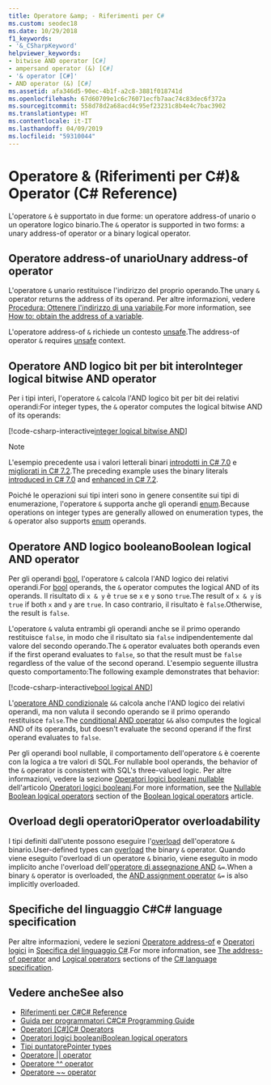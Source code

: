 ```yaml
---
title: Operatore &amp; - Riferimenti per C#
ms.custom: seodec18
ms.date: 10/29/2018
f1_keywords:
- '&_CSharpKeyword'
helpviewer_keywords:
- bitwise AND operator [C#]
- ampersand operator (&) [C#]
- '& operator [C#]'
- AND operator (&) [C#]
ms.assetid: afa346d5-90ec-4b1f-a2c8-3881f018741d
ms.openlocfilehash: 67d60709e1c6c76071ecfb7aac74c83dec6f372a
ms.sourcegitcommit: 558d78d2a68acd4c95ef23231c8b4e4c7bac3902
ms.translationtype: HT
ms.contentlocale: it-IT
ms.lasthandoff: 04/09/2019
ms.locfileid: "59310044"
---
```

# <a name="amp-operator-c-reference"></a><span data-ttu-id="71615-102">Operatore &amp; (Riferimenti per C#)</span><span class="sxs-lookup"><span data-stu-id="71615-102">&amp; Operator (C# Reference)</span></span>

<span data-ttu-id="71615-103">L'operatore `&` è supportato in due forme: un operatore address-of unario o un operatore logico binario.</span><span class="sxs-lookup"><span data-stu-id="71615-103">The `&` operator is supported in two forms: a unary address-of operator or a binary logical operator.</span></span>

## <a name="unary-address-of-operator"></a><span data-ttu-id="71615-104">Operatore address-of unario</span><span class="sxs-lookup"><span data-stu-id="71615-104">Unary address-of operator</span></span>

<span data-ttu-id="71615-105">L'operatore `&` unario restituisce l'indirizzo del proprio operando.</span><span class="sxs-lookup"><span data-stu-id="71615-105">The unary `&` operator returns the address of its operand.</span></span> <span data-ttu-id="71615-106">Per altre informazioni, vedere [Procedura: Ottenere l'indirizzo di una variabile](../../programming-guide/unsafe-code-pointers/how-to-obtain-the-address-of-a-variable.md).</span><span class="sxs-lookup"><span data-stu-id="71615-106">For more information, see [How to: obtain the address of a variable](../../programming-guide/unsafe-code-pointers/how-to-obtain-the-address-of-a-variable.md).</span></span>

<span data-ttu-id="71615-107">L'operatore address-of `&` richiede un contesto [unsafe](../keywords/unsafe.md).</span><span class="sxs-lookup"><span data-stu-id="71615-107">The address-of operator `&` requires [unsafe](../keywords/unsafe.md) context.</span></span>

## <a name="integer-logical-bitwise-and-operator"></a><span data-ttu-id="71615-108">Operatore AND logico bit per bit intero</span><span class="sxs-lookup"><span data-stu-id="71615-108">Integer logical bitwise AND operator</span></span>

<span data-ttu-id="71615-109">Per i tipi interi, l'operatore `&` calcola l'AND logico bit per bit dei relativi operandi:</span><span class="sxs-lookup"><span data-stu-id="71615-109">For integer types, the `&` operator computes the logical bitwise AND of its operands:</span></span>

[!code-csharp-interactive[integer logical bitwise AND](~/samples/snippets/csharp/language-reference/operators/AndOperatorExamples.cs#IntegerOperands)]

> [!NOTE]
> <span data-ttu-id="71615-110">L'esempio precedente usa i valori letterali binari [introdotti in C# 7.0](../../whats-new/csharp-7.md#numeric-literal-syntax-improvements) e [migliorati in C# 7.2](../../whats-new/csharp-7-2.md#leading-underscores-in-numeric-literals).</span><span class="sxs-lookup"><span data-stu-id="71615-110">The preceding example uses the binary literals [introduced in C# 7.0](../../whats-new/csharp-7.md#numeric-literal-syntax-improvements) and [enhanced in C# 7.2](../../whats-new/csharp-7-2.md#leading-underscores-in-numeric-literals).</span></span>

<span data-ttu-id="71615-111">Poiché le operazioni sui tipi interi sono in genere consentite sui tipi di enumerazione, l'operatore `&` supporta anche gli operandi [enum](../keywords/enum.md).</span><span class="sxs-lookup"><span data-stu-id="71615-111">Because operations on integer types are generally allowed on enumeration types, the `&` operator also supports [enum](../keywords/enum.md) operands.</span></span>

## <a name="boolean-logical-and-operator"></a><span data-ttu-id="71615-112">Operatore AND logico booleano</span><span class="sxs-lookup"><span data-stu-id="71615-112">Boolean logical AND operator</span></span>

<span data-ttu-id="71615-113">Per gli operandi [bool](../keywords/bool.md), l'operatore `&` calcola l'AND logico dei relativi operandi.</span><span class="sxs-lookup"><span data-stu-id="71615-113">For [bool](../keywords/bool.md) operands, the `&` operator computes the logical AND of its operands.</span></span> <span data-ttu-id="71615-114">Il risultato di `x & y` è `true` se `x` e `y` sono `true`.</span><span class="sxs-lookup"><span data-stu-id="71615-114">The result of `x & y` is `true` if both `x` and `y` are `true`.</span></span> <span data-ttu-id="71615-115">In caso contrario, il risultato è `false`.</span><span class="sxs-lookup"><span data-stu-id="71615-115">Otherwise, the result is `false`.</span></span>

<span data-ttu-id="71615-116">L'operatore `&` valuta entrambi gli operandi anche se il primo operando restituisce `false`, in modo che il risultato sia `false` indipendentemente dal valore del secondo operando.</span><span class="sxs-lookup"><span data-stu-id="71615-116">The `&` operator evaluates both operands even if the first operand evaluates to `false`, so that the result must be `false` regardless of the value of the second operand.</span></span> <span data-ttu-id="71615-117">L'esempio seguente illustra questo comportamento:</span><span class="sxs-lookup"><span data-stu-id="71615-117">The following example demonstrates that behavior:</span></span>

[!code-csharp-interactive[bool logical AND](~/samples/snippets/csharp/language-reference/operators/AndOperatorExamples.cs#BooleanOperands)]

<span data-ttu-id="71615-118">L'[operatore AND condizionale](boolean-logical-operators.md#conditional-logical-and-operator-) `&&` calcola anche l'AND logico dei relativi operandi, ma non valuta il secondo operando se il primo operando restituisce `false`.</span><span class="sxs-lookup"><span data-stu-id="71615-118">The [conditional AND operator](boolean-logical-operators.md#conditional-logical-and-operator-) `&&` also computes the logical AND of its operands, but doesn't evaluate the second operand if the first operand evaluates to `false`.</span></span>

<span data-ttu-id="71615-119">Per gli operandi bool nullable, il comportamento dell'operatore `&` è coerente con la logica a tre valori di SQL.</span><span class="sxs-lookup"><span data-stu-id="71615-119">For nullable bool operands, the behavior of the `&` operator is consistent with SQL's three-valued logic.</span></span> <span data-ttu-id="71615-120">Per altre informazioni, vedere la sezione [Operatori logici booleani nullable](boolean-logical-operators.md#nullable-boolean-logical-operators) dell'articolo [Operatori logici booleani](boolean-logical-operators.md).</span><span class="sxs-lookup"><span data-stu-id="71615-120">For more information, see the [Nullable Boolean logical operators](boolean-logical-operators.md#nullable-boolean-logical-operators) section of the [Boolean logical operators](boolean-logical-operators.md) article.</span></span>

## <a name="operator-overloadability"></a><span data-ttu-id="71615-121">Overload degli operatori</span><span class="sxs-lookup"><span data-stu-id="71615-121">Operator overloadability</span></span>

<span data-ttu-id="71615-122">I tipi definiti dall'utente possono eseguire l'[overload](../keywords/operator.md) dell'operatore `&` binario.</span><span class="sxs-lookup"><span data-stu-id="71615-122">User-defined types can [overload](../keywords/operator.md) the binary `&` operator.</span></span> <span data-ttu-id="71615-123">Quando viene eseguito l'overload di un operatore `&` binario, viene eseguito in modo implicito anche l'overload dell'[operatore di assegnazione AND](and-assignment-operator.md) `&=`.</span><span class="sxs-lookup"><span data-stu-id="71615-123">When a binary `&` operator is overloaded, the [AND assignment operator](and-assignment-operator.md) `&=` is also implicitly overloaded.</span></span>

## <a name="c-language-specification"></a><span data-ttu-id="71615-124">Specifiche del linguaggio C#</span><span class="sxs-lookup"><span data-stu-id="71615-124">C# language specification</span></span>

<span data-ttu-id="71615-125">Per altre informazioni, vedere le sezioni [Operatore address-of](~/_csharplang/spec/unsafe-code.md#the-address-of-operator) e [Operatori logici](~/_csharplang/spec/expressions.md#logical-operators) in [Specifica del linguaggio C#](../language-specification/index.md).</span><span class="sxs-lookup"><span data-stu-id="71615-125">For more information, see [The address-of operator](~/_csharplang/spec/unsafe-code.md#the-address-of-operator) and [Logical operators](~/_csharplang/spec/expressions.md#logical-operators) sections of the [C# language specification](../language-specification/index.md).</span></span>

## <a name="see-also"></a><span data-ttu-id="71615-126">Vedere anche</span><span class="sxs-lookup"><span data-stu-id="71615-126">See also</span></span>

- [<span data-ttu-id="71615-127">Riferimenti per C#</span><span class="sxs-lookup"><span data-stu-id="71615-127">C# Reference</span></span>](../index.md)
- [<span data-ttu-id="71615-128">Guida per programmatori C#</span><span class="sxs-lookup"><span data-stu-id="71615-128">C# Programming Guide</span></span>](../../programming-guide/index.md)
- [<span data-ttu-id="71615-129">Operatori [C#]</span><span class="sxs-lookup"><span data-stu-id="71615-129">C# Operators</span></span>](index.md)
- [<span data-ttu-id="71615-130">Operatori logici booleani</span><span class="sxs-lookup"><span data-stu-id="71615-130">Boolean logical operators</span></span>](boolean-logical-operators.md)
- [<span data-ttu-id="71615-131">Tipi puntatore</span><span class="sxs-lookup"><span data-stu-id="71615-131">Pointer types</span></span>](../../programming-guide/unsafe-code-pointers/pointer-types.md)
- [<span data-ttu-id="71615-132">Operatore |</span><span class="sxs-lookup"><span data-stu-id="71615-132">| operator</span></span>](or-operator.md)
- [<span data-ttu-id="71615-133">Operatore ^</span><span class="sxs-lookup"><span data-stu-id="71615-133">^ operator</span></span>](xor-operator.md)
- [<span data-ttu-id="71615-134">Operatore ~</span><span class="sxs-lookup"><span data-stu-id="71615-134">~ operator</span></span>](bitwise-complement-operator.md)
